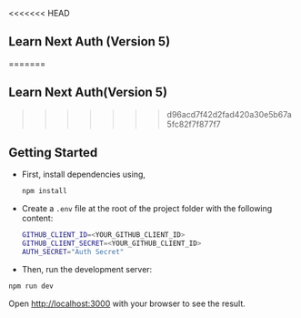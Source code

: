 <<<<<<< HEAD
## Learn Next Auth (Version 5)
=======

## Learn Next Auth(Version 5)
>>>>>>> d96acd7f42d2fad420a30e5b67a5fc82f7f877f7

## Getting Started

- First, install dependencies using,
  
  ```bash
  npm install
  ```

- Create a `.env` file at the root of the project folder with the following content:
  
  ```bash
  GITHUB_CLIENT_ID=<YOUR_GITHUB_CLIENT_ID>
  GITHUB_CLIENT_SECRET=<YOUR_GITHUB_CLIENT_ID>
  AUTH_SECRET="Auth Secret"
  ```
- Then, run the development server:

```bash
npm run dev
```

Open [http://localhost:3000](http://localhost:3000) with your browser to see the result.

